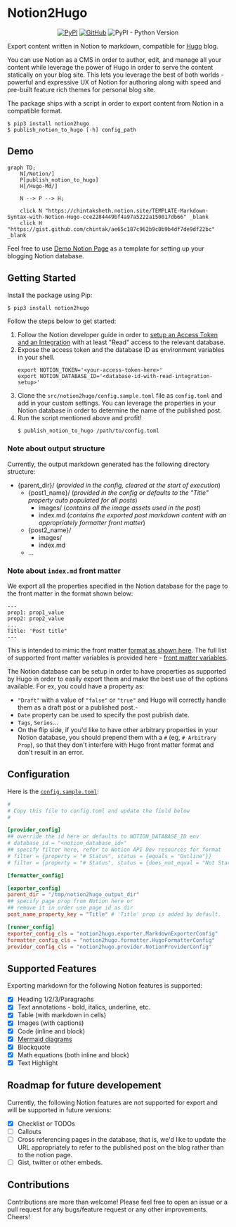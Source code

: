 # Notion2Hugo

<!-- markdownlint-disable -->
<div align="center">
  <p>
    <a href="https://pypi.org/project/notion2hugo/"><img alt="PyPI" src="https://img.shields.io/pypi/v/notion2hugo?style=for-the-badge&color=blue"></a>
    <a href="LICENSE"><img alt="GitHub" src="https://img.shields.io/github/license/chintak/notion2hugo?style=for-the-badge"></a>
    <img alt="PyPI - Python Version" src="https://img.shields.io/pypi/pyversions/notion2hugo?style=for-the-badge&color=blue">
  </p>
</div>
<!-- markdownlint-enable -->

Export content written in Notion to markdown, compatible for [Hugo](https://gohugo.io/) blog.

You can use Notion as a CMS in order to author, edit, and manage all your content while leverage the power of Hugo in order to serve the content statically on your blog site. This lets you leverage the best of both worlds - powerful and expressive UX of Notion for authoring along with speed and pre-built feature rich themes for personal blog site.

The package ships with a script in order to export content from Notion in a compatible format.

```shell
$ pip3 install notion2hugo
$ publish_notion_to_hugo [-h] config_path
```

## Demo

```mermaid
graph TD;
    N[/Notion/]
    P[publish_notion_to_hugo]
    H[/Hugo-Md/]

    N --> P --> H;

    click N "https://chintaksheth.notion.site/TEMPLATE-Markdown-Syntax-with-Notion-Hugo-cce2284449bf4a97a5222a150017db66" _blank
    click H "https://gist.github.com/chintak/ae65c187c962b9c0b9b4df7de9df22bc" _blank
```

Feel free to use [Demo Notion Page](https://chintaksheth.notion.site/TEMPLATE-Markdown-Syntax-with-Notion-Hugo-cce2284449bf4a97a5222a150017db66) as a template for setting up your blogging Notion database.

## Getting Started

Install the package using Pip:
```shell
$ pip3 install notion2hugo
```

Follow the steps below to get started:
1. Follow the Notion developer guide in order to [setup an Access Token and an Integration](https://developers.notion.com/docs/authorization) with at least "Read" access to the relevant database.
2. Expose the access token and the database ID as environment variables in your shell.
   ```
   export NOTION_TOKEN='<your-access-token-here>'
   export NOTION_DATABASE_ID='<database-id-with-read-integration-setup>'
   ```
3. Clone the `src/notion2hugo/config.sample.toml` file as `config.toml` and add in your custom settings. You can leverage the properties in your Notion database in order to determine the name of the published post.
4. Run the script mentioned above and profit!
   ```bash
   $ publish_notion_to_hugo /path/to/config.toml
   ```

### Note about output structure

Currently, the output markdown generated has the following directory structure:
- {parent_dir}/ (_provided in the config, cleared at the start of execution_)
  - {post1_name}/ (_provided in the config or defaults to the "Title" property auto populated for all posts_)
    - images/ (_contains all the image assets used in the post_)
    - index.md (_contains the exported post markdown content with an appropriately formatter front matter_)
  - {post2_name}/
    - images/
    - index.md
  - ...

### Note about `index.md` front matter

We export all the properties specified in the Notion database for the page to the front matter in the format shown below:
```
---
prop1: prop1_value
prop2: prop2_value
...
Title: 'Post title"
---
```

This is intended to mimic the front matter [format as shown here](https://gohugo.io/getting-started/quick-start/#add-content). The full list of supported front matter variables is provided here - [front matter variables](https://gohugo.io/content-management/front-matter/#front-matter-variables).

The Notion database can be setup in order to have properties as supported by Hugo in order to easily export them and make the best use of the options available. For ex, you could have a property as:
- `"Draft"` with a value of `"false"` or `"true"` and Hugo will correctly handle them as a draft post or a published post.-
- `Date` property can be used to specify the post publish date.
- `Tags`, `Series`...
- On the flip side, if you'd like to have other arbitrary properties in your Notion database, you should prepend them with a `#` (eg, `# Arbitrary Prop`), so that they don't interfere with Hugo front matter format and don't result in an error.

## Configuration

Here is the [`config.sample.toml`](https://github.com/chintak/notion2hugo/blob/master/src/notion2hugo/config.sample.toml):

```toml
#
# Copy this file to config.toml and update the field below
#

[provider_config]
## override the id here or defaults to NOTION_DATABASE_ID env
# database_id = "<notion_database_id>"
## specify filter here, refer to Notion API Dev resources for format
# filter = {property = "# Status", status = {equals = "Outline"}}
# filter = {property = "# Status", status = {does_not_equal = "Not Started"}}

[formatter_config]

[exporter_config]
parent_dir = "/tmp/notion2hugo_output_dir"
## specify page prop from Notion here or
## remove it in order use page id as dir
post_name_property_key = "Title" # 'Title' prop is added by default.

[runner_config]
exporter_config_cls = "notion2hugo.exporter.MarkdownExporterConfig"
formatter_config_cls = "notion2hugo.formatter.HugoFormatterConfig"
provider_config_cls = "notion2hugo.provider.NotionProviderConfig"
```

## Supported Features

Exporting markdown for the following Notion features is supported:
- [X] Heading 1/2/3/Paragraphs
- [X] Text annotations - bold, italics, underline, etc.
- [X] Table (with markdown in cells)
- [X] Images (with captions)
- [X] Code (inline and block)
- [X] [Mermaid diagrams](https://mermaid.js.org/)
- [X] Blockquote
- [X] Math equations (both inline and block)
- [X] Text Highlight

## Roadmap for future developement

Currently, the following Notion features are not supported for export and will be supported in future versions:

- [X] Checklist or TODOs
- [ ] Callouts
- [ ] Cross referencing pages in the database, that is, we'd like to update the URL appropriately to refer to the published post on the blog rather than to the notion page.
- [ ] Gist, twitter or other embeds.

## Contributions

Contributions are more than welcome! Please feel free to open an issue or a pull request for any bugs/feature request or any other improvements. Cheers!